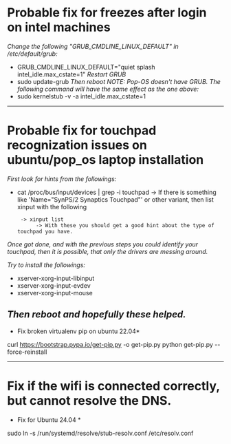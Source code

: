 # Probable fix for freezes after login on intel machines

*Change the following "GRUB_CMDLINE_LINUX_DEFAULT" in /etc/default/grub:*
- GRUB_CMDLINE_LINUX_DEFAULT="quiet splash intel_idle.max_cstate=1"
*Restart GRUB*
- sudo update-grub
*Then reboot*
*NOTE: Pop-OS doesn't have GRUB. The following command will have the same effect as the one above:*
- sudo kernelstub -v -a intel_idle.max_cstate=1
---

# Probable fix for touchpad recognization issues on ubuntu/pop_os laptop installation

*First look for hints from the followings:*
- cat /proc/bus/input/devices | grep -i touchpad
    -> If there is something like 'Name="SynPS/2 Synaptics Touchpad"' or other variant,
       then list xinput with the following

       -> xinput list
            -> With these you should get a good hint about the type of touchpad you have.

*Once got done, and with the previous steps you could identify your touchpad,*
*then it is possible, that only the drivers are messing around.*

*Try to install the followings:*
- xserver-xorg-input-libinput 
- xserver-xorg-input-evdev 
- xserver-xorg-input-mouse

*Then reboot and hopefully these helped.*
---

* Fix broken virtualenv pip on ubuntu 22.04*

curl https://bootstrap.pypa.io/get-pip.py -o get-pip.py
python get-pip.py --force-reinstall

---

# Fix if the wifi is connected correctly, but cannot resolve the DNS.

* Fix for Ubuntu 24.04 *

sudo ln -s /run/systemd/resolve/stub-resolv.conf /etc/resolv.conf
